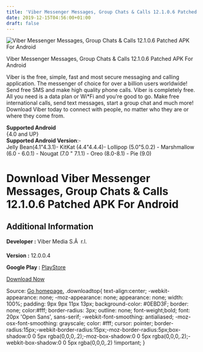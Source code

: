 ```yaml
---
title: 'Viber Messenger Messages, Group Chats & Calls 12.1.0.6 Patched APK For Android'
date: 2019-12-15T04:56:00+01:00
draft: false
---
```


![Viber Messenger Messages, Group Chats & Calls 12.1.0.6 Patched APK For Android](https://i1.wp.com/apkhome.net/wp-content/uploads/2019/12/Viber-Messenger-Messages-Group-Chats-Calls-12.1.0.6-Patched.png "Viber Messenger Messages, Group Chats & Calls 12.1.0.6 Patched APK For Android")

  

Viber Messenger Messages, Group Chats & Calls 12.1.0.6 Patched APK For Android

Viber is the free, simple, fast and most secure messaging and calling application. The messenger of choice for over a billion users worldwide! Send free SMS and make high quality phone calls. Viber is completely free. All you need is a data plan or Wi\*Fi and you're good to go. Make free international calls, send text messages, start a group chat and much more! Download Viber today to connect with people, no matter who they are or where they come from.

**Supported Android**  
{4.0 and UP}  
**Supported Android Version**:-  
Jelly Bean(4.1"4.3.1)- KitKat (4.4"4.4.4)- Lollipop (5.0"5.0.2) - Marshmallow (6.0 - 6.0.1) - Nougat (7.0 " 7.1.1) - Oreo (8.0-8.1) - Pie (9.0)

Download Viber Messenger Messages, Group Chats & Calls 12.1.0.6 Patched APK For Android
=======================================================================================

Additional Information
----------------------

**Developer :** Viber Media S.Ã  r.l.

**Version :** 12.0.0.4

**Google Play :** [PlayStore](https://play.google.com/store/apps/details?id=com.viber.voip)

  

[Download Now](https://store4app.co/post/viber-messenger-messages-group-chats-amp-calls-12-1-0-6-patched-apk-for-android_1576333274)

  
Source: [Go homepage.](https://store4app.co/post/viber-messenger-messages-group-chats-amp-calls-12-1-0-6-patched-apk-for-android_1576333274) .downloadtop{ text-align:center; -webkit-appearance: none; -moz-appearance: none; appearance: none; width: 100%; padding: 9px 9px 11px 13px; background-color: #0EBD3F; border: none; color:#fff; border-radius: 3px; outline: none; font-weight;bold; font: 20px 'Open Sans', sans-serif; -webkit-font-smoothing: antialiased; -moz-osx-font-smoothing: grayscale; color: #fff; cursor: pointer; border-radius:15px;-webkit-border-radius:15px;-moz-border-radius:5px;box-shadow:0 0 5px rgba(0,0,0,.2);-moz-box-shadow:0 0 5px rgba(0,0,0,.2);-webkit-box-shadow:0 0 5px rgba(0,0,0,.2) !important; }